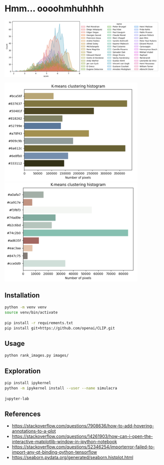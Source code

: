 # Hmm... oooohmhuhhhh

![artist](pix/artist.png)

<p float="left">
    <img src="pix/beautiful-palette.png" height="320" />
    <img src="pix/ugly-palette.png" height="320" />
</p>

## Installation

```bash
python -m venv venv
source venv/bin/activate

pip install -r requirements.txt
pip install git+https://github.com/openai/CLIP.git
```

## Usage

```bash
python rank_images.py images/
```

## Exploration

```bash
pip install ipykernel
python -m ipykernel install --user --name simulacra

jupyter-lab
```

## References

* https://stackoverflow.com/questions/7908636/how-to-add-hovering-annotations-to-a-plot
* https://stackoverflow.com/questions/14261903/how-can-i-open-the-interactive-matplotlib-window-in-ipython-notebook
* https://stackoverflow.com/questions/52346254/importerror-failed-to-import-any-qt-binding-python-tensorflow
* https://seaborn.pydata.org/generated/seaborn.histplot.html